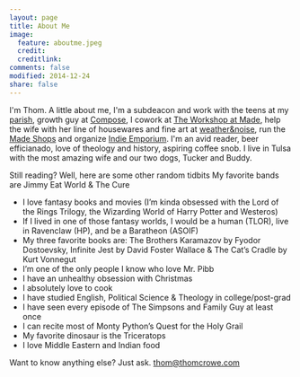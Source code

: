 ```yaml
---
layout: page
title: About Me
image:
  feature: aboutme.jpeg
  credit: 
  creditlink: 
comments: false
modified: 2014-12-24
share: false
---
```

I'm Thom. A little about me, I'm a subdeacon and work with the teens at my [parish](http://www.stantonytulsa.com), growth guy at [Compose](https://www.compose.io), I cowork at [The Workshop at Made](http://www.theworkshopatmade.com), help the wife with her line of housewares and fine art at [weather&noise](http://www.weatherandnoise.com), run the [Made Shops](http://www.shopatmade.com) and organize [Indie Emporium](http://www.indieemporium.com). I'm an avid reader, beer efficianado, love of theology and history, aspiring coffee snob. I live in Tulsa with the most amazing wife and our two dogs, Tucker and Buddy.

Still reading? Well, here are some other random tidbits
My favorite bands are Jimmy Eat World & The Cure

  - I love fantasy books and movies (I’m kinda obsessed with the Lord of the Rings Trilogy, the Wizarding World of Harry Potter and Westeros)
  - If I lived in one of those fantasy worlds, I would be a human (TLOR), live in Ravenclaw (HP), and be a Baratheon (ASOIF)
  - My three favorite books are: The Brothers Karamazov by Fyodor Dostoevsky, Infinite Jest by David Foster Wallace & The Cat’s Cradle by Kurt Vonnegut
  - I’m one of the only people I know who love Mr. Pibb
  - I have an unhealthy obsession with Christmas
  - I absolutely love to cook
  - I have studied English, Political Science & Theology in college/post-grad
  - I have seen every episode of The Simpsons and Family Guy at least once
  - I can recite most of Monty Python’s Quest for the Holy Grail
  - My favorite dinosaur is the Triceratops
  - I love Middle Eastern and Indian food

Want to know anything else? Just ask. [thom@thomcrowe.com](mailto:thom@thomcrowe.com)
